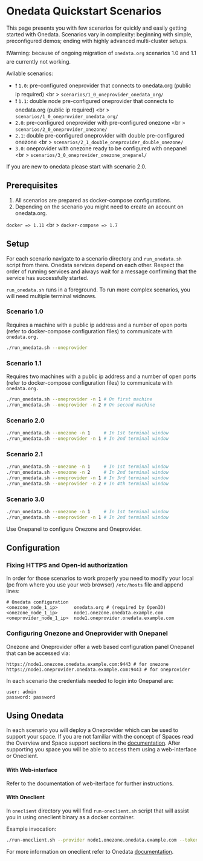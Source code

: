 # Onedata Quickstart Scenarios

This page presents you with few scenarios for quickly and easily getting started with Onedata. 
Scenarios vary in complexity: beginning with simple, preconfigured demos; ending with highly advanced multi-cluster setups.

:heavy_exclamation_mark:Warning: because of ongoing migration of `onedata.org` scenarios 1.0 and 1.1 are currently not working.

Avilable scenarios:

- :heavy_exclamation_mark: `1.0`: pre-configured oneprovider that connects to onedata.org (public ip required) <br \>
    `scenarios/1_0_oneprovider_onedata_org/`
- :heavy_exclamation_mark: `1.1`: double node pre-configured oneprovider that connects to onedata.org (public ip required) <br \>
    `scenarios/1_0_oneprovider_onedata_org/`
- `2.0`: pre-configured oneprovider with pre-configured onezone <br \>
    `scenarios/2_0_oneprovider_onezone/`
- `2.1`: double pre-configured oneprovider with double pre-configured onezone <br \>
    `scenarios/2_1_double_oneprovider_double_onezone/`
- `3.0`: oneprovider with onezone ready to be configured with onepanel <br \>
    `scenarios/3_0_oneprovider_onezone_onepanel/`


If you are new to onedata please start with scenario 2.0. 

## Prerequisites

1. All scenarios are prepared as docker-compose configurations.
2. Depending on the scenario you might need to create an account on onedata.org.


`docker => 1.11` <br \>
`docker-compose => 1.7`

## Setup

For each scenario navigate to a scenario directory and `run_onedata.sh` script from there.
Onedata services depend on each other. Respect the order of running services and always wait for a message confirming that the service has successfully started.

`run_onedata.sh` runs in a foreground. To run more complex scenarios, you will need multiple terminal widnows.
### Scenario 1.0

Requires a machine with a public ip address and a number of open ports (refer to docker-compose configuration files) to communicate with `onedata.org.`

```bash
./run_onedata.sh --oneprovider
```

### Scenario 1.1

Requires two machines with a public ip address and a number of open ports (refer to docker-compose configuration files) to communicate with `onedata.org.`

```bash
./run_onedata.sh --oneprovider -n 1 # On first machine 
./run_onedata.sh --oneprovider -n 2 # On second machine
```

### Scenario 2.0

```bash
./run_onedata.sh --onezone -n 1     # In 1st terminal window
./run_onedata.sh --oneprovider -n 1 # In 2nd terminal window
```

### Scenario 2.1

```bash
./run_onedata.sh --onezone -n 1     # In 1st terminal window
./run_onedata.sh --onezone -n 2     # In 2nd terminal window
./run_onedata.sh --oneprovider -n 1 # In 3rd terminal window
./run_onedata.sh --oneprovider -n 2 # In 4th terminal window
```

### Scenario 3.0

```bash
./run_onedata.sh --onezone -n 1     # In 1st terminal window
./run_onedata.sh --oneprovider -n 1 # In 2nd terminal window
```

Use Onepanel to configure Onezone and Oneprovider.

## Configuration

### Fixing HTTPS and Open-id authorization

In order for those scenarios to work properly you need to modify your local (pc from where you use your web browser) `/etc/hosts` file and append lines:

```
# Onedata configuration
<onezone_node_1_ip>      onedata.org # (required by OpenID)
<onezone_node_1_ip>      node1.onezone.onedata.example.com
<oneprovider_node_1_ip>  node1.oneprovider.onedata.example.com
```

### Configuring Onezone and Oneprovider with Onepanel

Onezone and Oneprovider offer a web based configuration panel Onepanel that can be accessed via: 

```
https://node1.onezone.onedata.example.com:9443 # for onezone
https://node1.oneprovider.onedata.example.com:9443 # for oneprovider
```
In each scenario the credentials needed to login into Onepanel are:

```
user: admin
password: password
```
## Using Onedata
In each scenario you will deploy a Oneprovider which can be used to support your space. If you are not familiar with the concept of Spaces read the Overview and Space support sections in the [documentation](https://onedata.org/documentation). After supporting you space you will be able to access them using a web-interface or Oneclient.

#### With Web-interface
Refer to the documentation of web-iterface for further instructions.

#### With Oneclient
In `oneclient` directory you will find `run-oneclient.sh` script that will assist you in using oneclient binary as a docker container. 

Example invocation:

```bash
./run-oneclient.sh --provider node1.onezone.onedata.example.com --token '_Us_MYaSD80YgPpcKfVSLP-Mz3TIqmN1q1vb3qFJ'
```

For more information on oneclient refer to Onedata  [documentation](https://onedata.org/documentation).
